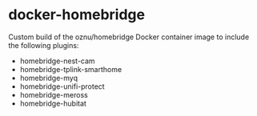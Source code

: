 # docker-homebridge

Custom build of the oznu/homebridge Docker container image to include the following plugins: 

- homebridge-nest-cam 
- homebridge-tplink-smarthome 
- homebridge-myq 
- homebridge-unifi-protect 
- homebridge-meross
- homebridge-hubitat

